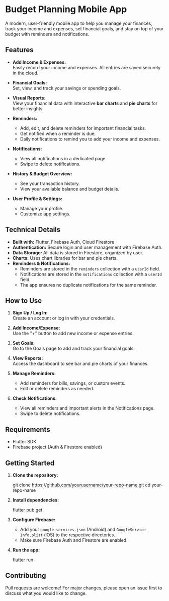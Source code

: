 # Budget Planning Mobile App

A modern, user-friendly mobile app to help you manage your finances, track your income and expenses, set financial goals, and stay on top of your budget with reminders and notifications.



## Features

- **Add Income & Expenses:**  
  Easily record your income and expenses. All entries are saved securely in the cloud.

- **Financial Goals:**  
  Set, view, and track your savings or spending goals.

- **Visual Reports:**  
  View your financial data with interactive **bar charts** and **pie charts** for better insights.

- **Reminders:**  
  - Add, edit, and delete reminders for important financial tasks.
  - Get notified when a reminder is due.
  - Daily notifications to remind you to add your income and expenses.

- **Notifications:**  
  - View all notifications in a dedicated page.
  - Swipe to delete notifications.

- **History & Budget Overview:**  
  - See your transaction history.
  - View your available balance and budget details.

- **User Profile & Settings:**  
  - Manage your profile.
  - Customize app settings.

## Technical Details

- **Built with:** Flutter, Firebase Auth, Cloud Firestore
- **Authentication:** Secure login and user management with Firebase Auth.
- **Data Storage:** All data is stored in Firestore, organized by user.
- **Charts:** Uses chart libraries for bar and pie charts.
- **Reminders & Notifications:**  
  - Reminders are stored in the `reminders` collection with a `userId` field.
  - Notifications are stored in the `notifications` collection with a `userId` field.
  - The app ensures no duplicate notifications for the same reminder.



## How to Use

1. **Sign Up / Log In:**  
   Create an account or log in with your credentials.

2. **Add Income/Expense:**  
   Use the "+" button to add new income or expense entries.

3. **Set Goals:**  
   Go to the Goals page to add and track your financial goals.

4. **View Reports:**  
   Access the dashboard to see bar and pie charts of your finances.

5. **Manage Reminders:**  
   - Add reminders for bills, savings, or custom events.
   - Edit or delete reminders as needed.

6. **Check Notifications:**  
   - View all reminders and important alerts in the Notifications page.
   - Swipe to delete notifications.



## Requirements

- Flutter SDK
- Firebase project (Auth & Firestore enabled)



## Getting Started

1. **Clone the repository:**
  
   git clone https://github.com/yourusername/your-repo-name.git
   cd your-repo-name
   

2. **Install dependencies:**
 
   flutter pub get
  

3. **Configure Firebase:**
   - Add your `google-services.json` (Android) and `GoogleService-Info.plist` (iOS) to the respective directories.
   - Make sure Firebase Auth and Firestore are enabled.

4. **Run the app:**
   
   flutter run
  



## Contributing

Pull requests are welcome! For major changes, please open an issue first to discuss what you would like to change.

